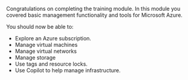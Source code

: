 Congratulations on completing the training module. In this module you covered basic management functionality and tools for Microsoft Azure. 

You should now be able to:
* Explore an Azure subscription.
* Manage virtual machines
* Manage virtual networks
* Manage storage
* Use tags and resource locks.
* Use Copilot to help manage infrastructure.